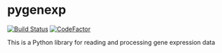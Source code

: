 # pygenexp
[![Build Status](https://travis-ci.com/marcenavuc/pygenexp.svg?branch=master)](https://travis-ci.com/marcenavuc/pygenexp)
[![CodeFactor](https://www.codefactor.io/repository/github/marcenavuc/pygenexp/badge)](https://www.codefactor.io/repository/github/marcenavuc/pygenexp)


This is a Python library for reading and processing gene expression data
